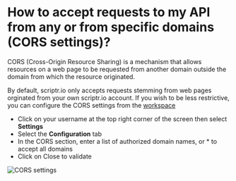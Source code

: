 # How to accept requests to my API from any or from specific domains (CORS settings)?

CORS (Cross-Origin Resource Sharing) is a mechanism that allows resources on a web page to be requested from another domain
outside the domain from which the resource originated.

By default, scriptr.io only accepts requests stemming from web pages orginated from your own scriptr.io account. 
If you wish to be less restrictive, you can configure the CORS settings from the [workspace](https://www.scriptr.io/workspace)

- Click on your username at the top right corner of the screen then select **Settings**
- Select the **Configuration** tab
- In the CORS section, enter a list of authorized domain names, or * to accept all domains
- Click on Close to validate

![CORS settings](./images/cors_settings)
